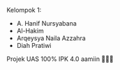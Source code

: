 Kelompok 1:
- A. Hanif Nursyabana
- Al-Hakim
- Arqeysya Naila Azzahra
- Diah Pratiwi <br>

Projek UAS 100% IPK 4.0 aamiin 🙏🙏🙏

